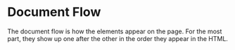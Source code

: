 # Document Flow

The document flow is how the elements appear on the page. For the most part,
they show up one after the other in the order they appear in the HTML.


